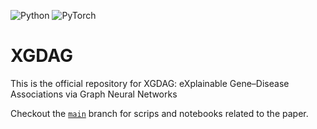 ![Python](https://img.shields.io/badge/python-3670A0?style=for-the-badge&logo=python&logoColor=ffdd54) ![PyTorch](https://img.shields.io/badge/PyTorch-%23EE4C2C.svg?style=for-the-badge&logo=PyTorch&logoColor=white) 

# XGDAG
 
This is the official repository for XGDAG: eXplainable Gene–Disease Associations via Graph Neural Networks

Checkout the [```main```](https://github.com/GiDeCarlo/XGDAG/tree/main) branch for scrips and notebooks related to the paper.

